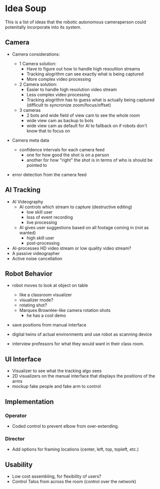 # Idea Soup
This is a list of ideas that the robotic autonomous cameraperson could potenitally incorporate into its system. 


## Camera
- Camera considerations:
	- 1 Camera solution:
		- Have to figure out how to handle high resoultion streams
		- Tracking alogrithm can see exactly what is being captured
		- More complex video processing
	- 2 Camera solution:
		- Easier to handle high resolution video stream
		- Less complex video processing
		- Tracking alogrithm has to guess what is actually being captured (difficult to syncronize zoom/focus/offset)
    - 3 cameras
		- 2 bots and wide field of view cam to see the whole room
		- wide view cam as backup to bots
		- wide view cam as default for AI to fallback on if robots don't know that to focus on

- Camera meta data
    - confidence intervals for each camera feed
		- one for how good the shot is on a person
		- another for how "right" the shot is in terms of who is should be pointed to

- error detection from the camera feed


## AI Tracking
- AI Videography
	- AI controls which stream to capture (destructive editing)
		- low skill user
		- loss of event recording
		- live processing
	- AI gives user suggestions based on all footage coming in (not as wanted)
		- high skill user
		- post-processing
- AI-processes HD video stream or low quality video stream?
- A passive videographer
- Active noise cancellation


## Robot Behavior
- robot moves to look at object on table
	- like a classroom visualizer
	- visualizer mode?
	- rotating shot?
	- Marques Brownlee-like camera rotation shots
		- he has a cool demo

- save positions from manual interface

- digital twins of actual environments and use robot as scanning device

- interview professors for what they would want in their class room. 

## UI Interface
- Visualizer to see what the tracking algo sees
- 2D visualizers on the manual interface that displays the positions of the arms
- mockup fake people and fake arm to control


## Implementation

### Operator
- Coded control to prevent elbow from over-extending. 

### Director
- Add options for framing locations (center, left, top, topleft, etc.)


## Usability
- Low cost assembling, for flexibility of users?
- Control Talos from across the room (control over the network)